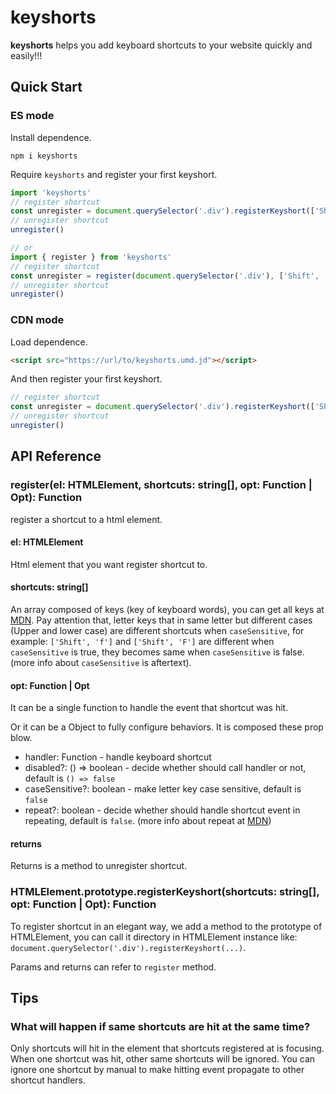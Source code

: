 # keyshorts

**keyshorts** helps you add keyboard shortcuts to your website quickly and easily!!!

## Quick Start

### ES mode

Install dependence.

```shell
npm i keyshorts
```
Require `keyshorts` and register your first keyshort.

```javascript
import 'keyshorts'
// register shortcut
const unregister = document.querySelector('.div').registerKeyshort(['Shift', 'f'], () => { dosomething() })
// unregister shortcut
unregister()

// or
import { register } from 'keyshorts'
// register shortcut
const unregister = register(document.querySelector('.div'), ['Shift', 'f'], () => { dosomething() })
// unregister shortcut
unregister()
```

### CDN mode

Load dependence.

```html
<script src="https://url/to/keyshorts.umd.jd"></script>
```

And then register your first keyshort.

```javascript
// register shortcut
const unregister = document.querySelector('.div').registerKeyshort(['Shift', 'f'], () => { dosomething() })
// unregister shortcut
unregister()
```

## API Reference

### register(el: HTMLElement, shortcuts: string[], opt: Function | Opt): Function

register a shortcut to a html element.

#### el: HTMLElement

Html element that you want register shortcut to.

#### shortcuts: string[]

An array composed of keys (key of keyboard words), you can get all keys at [MDN](https://developer.mozilla.org/en-US/docs/Web/API/UI_Events/Keyboard_event_key_values). Pay attention that, letter keys that in same letter but different cases (Upper and lower case) are different shortcuts when `caseSensitive`, for example: `['Shift', 'f']` and `['Shift', 'F']` are different when `caseSensitive` is true, they becomes same when `caseSensitive` is false. (more info about `caseSensitive` is aftertext).

#### opt: Function | Opt

It can be a single function to handle the event that shortcut was hit.

Or it can be a Object to fully configure behaviors. It is composed these prop blow.

- handler: Function - handle keyboard shortcut
- disabled?: () => boolean - decide whether should call handler or not, default is `() => false`
- caseSensitive?: boolean - make letter key case sensitive, default is `false`
- repeat?: boolean - decide whether should handle shortcut event in repeating, default is `false`. (more info about repeat at [MDN](https://developer.mozilla.org/en-US/docs/Web/API/KeyboardEvent/repeat))

#### returns

Returns is a method to unregister shortcut.

### HTMLElement.prototype.registerKeyshort(shortcuts: string[], opt: Function | Opt): Function

To register shortcut in an elegant way, we add a method to the prototype of HTMLElement, you can call it directory in HTMLElement instance like: `document.querySelector('.div').registerKeyshort(...)`.

Params and returns can refer to `register` method.

## Tips

### What will happen if same shortcuts are hit at the same time?

Only shortcuts will hit in the element that shortcuts registered at is focusing. When one shortcut was hit, other same shortcuts will be ignored. You can ignore one shortcut by manual to make hitting event propagate to other shortcut handlers.